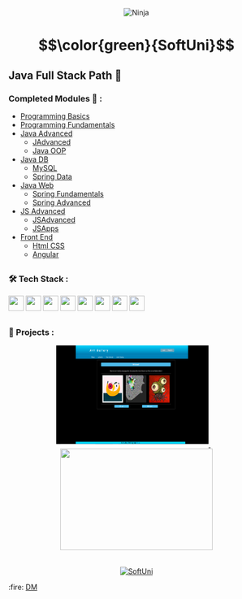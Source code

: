 <p align="center">
  <img src="https://purepng.com/public/uploads/large/purepng.com-ninjashinobininjacovert-agentassassinationguerrilla-warfaresamuraiclip-art-1421526960633owjjy.png" alt="Ninja" width="30%" height="30%"/>
</p>

# $$\color{green}{SoftUni}$$


## Java Full Stack Path :rocket: <br/>

### Completed Modules 🥇 :
  - [Programming Basics](https://github.com/demarinov/softuni/tree/master/ProgrammingBasics-Java) 
  - [Programming Fundamentals](https://github.com/demarinov/softuni/tree/master/ProgrammingFundamentals-Java) 
  - [Java Advanced](https://github.com/demarinov/softuni/tree/master/JavaAdvancedModule) 
     - [JAdvanced](https://github.com/demarinov/softuni/tree/master/JavaAdvancedModule/JavaAdvanced) 
     - [Java OOP](https://github.com/demarinov/softuni/tree/master/JavaAdvancedModule/JavaOOP) 
  - [Java DB](https://github.com/demarinov/softuni/tree/master/JavaDBModule) 
     - [MySQL](https://github.com/demarinov/softuni/tree/master/JavaDBModule/MySQL) 
     - [Spring Data](https://github.com/demarinov/softuni/tree/master/JavaDBModule/SpringData)
  - [Java Web](https://github.com/demarinov/softuni/tree/master/JavaWebModule) 
     - [Spring Fundamentals](https://github.com/demarinov/softuni/tree/master/JavaWebModule/SpringFundamentals) 
     - [Spring Advanced](https://github.com/demarinov/softuni/tree/master/JavaWebModule/SpringAdvanced/ProjectDefense) 
  - [JS Advanced](https://github.com/demarinov/softuni/tree/master/JSAdvancedModule)
     - [JSAdvanced](https://github.com/demarinov/softuni/tree/master/JSAdvancedModule/JSAdvanced) 
     - [JSApps](https://github.com/demarinov/softuni/tree/master/JSAdvancedModule/JSApps)   
  - [Front End](https://github.com/demarinov/softuni/tree/master/FrontEndModule) 
     - [Html CSS](https://github.com/demarinov/softuni/tree/master/FrontEndModule/HtmlAndCss) 
     - [Angular](https://github.com/demarinov/softuni/tree/master/FrontEndModule/Angular/ProjectDefense) 

##

### :hammer_and_wrench: Tech Stack : 

<p>
   <img src="https://cdn.jsdelivr.net/gh/devicons/devicon/icons/java/java-original.svg" width="30px" height="30px"/>
   <img src="https://cdn.jsdelivr.net/gh/devicons/devicon/icons/javascript/javascript-original.svg" width="30px" height="30px"/>
   <img src="https://cdn.jsdelivr.net/gh/devicons/devicon/icons/spring/spring-original.svg" width="30px" height="30px"/>
   <img src="https://cdn.jsdelivr.net/gh/devicons/devicon/icons/html5/html5-original.svg" width="30px" height="30px"/>
   <img src="https://cdn.jsdelivr.net/gh/devicons/devicon/icons/css3/css3-original.svg" width="30px" height="30px"/>
   <img src="https://cdn.jsdelivr.net/gh/devicons/devicon/icons/angularjs/angularjs-original.svg" width="30px" height="30px"/>
   <img src="https://coryrylan.com/assets/images/posts/types/lit-800x800.png" width="30px" height="30px"/>
   <img src="https://image.pngaaa.com/84/5809084-middle.png" width="30px" height="30px"/>
   
                            
</p>

## 
### 🎥 Projects :
<div align="center">
  <a href="https://github.com/demarinov/softuni/tree/master/FrontEndModule/Angular/ProjectDefense">
    <img src="https://github.com/demarinov/softuni/blob/master/FrontEndModule/Angular/ProjectDefense/pics/ArtMain.png" width="300px" height="200px"/>
  </a>
  &nbsp; &nbsp;
  <a href="https://github.com/demarinov/softuni/tree/master/JavaWebModule/SpringAdvanced/ProjectDefense">
    <img src="https://github.com/demarinov/softuni/blob/master/JavaWebModule/SpringAdvanced/ProjectDefense/pics/HolidayBayHome.png" width="300px" height="200px"/>
  </a>
</div>

## 

<p align="center">
  <a href="https://softuni.bg/">
     <img src="https://about.softuni.bg/content/images/circle-logos/softuni-logo.png" alt="SoftUni" width="100px" height="100px"/>
  </a>
</p>

<p>
  :fire: <a href="https://github.com/demarinov/">DM</a>
</p>
